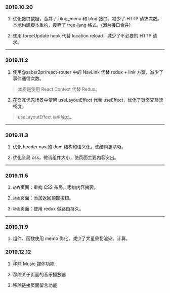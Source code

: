 ### 2019.10.20

1. 优化接口数据，合并了 blog_menu 和 blog 接口。减少了 HTTP 请求次数。
   本地构建脚本重构，废弃了 tree-lang 格式。(因为接口合并)

2. 使用 forceUpdate hook 代替 location reload，减少了不必要的 HTTP 请求。

---

### 2019.11.2

1. 使用@saber2pr/react-router 中的 NavLink 代替 redux + link 方案，减少了事件通信次数。

> 本质是使用 React Context 代替 Redux。

2. 在交互优先场景中使用 useLayoutEffect 代替 useEffect，优化了页面交互流畅度。

> useLayoutEffect `同步`触发。

---

### 2019.11.3

1. 优化 header nav 的 dom 结构和语义化，使结构更清晰。

2. 优化全局 css，微调组件大小，使页面主要内容突出。

---

### 2019.11.5

1. `动态`页面：重构 CSS 布局，添加内容摘要。

2. `动态`页面：添加返回顶部按钮。

3. `动态`页面：使用 redux 做路由持久。

---

### 2019.11.9

1. 组件、函数使用 memo 优化，减少了大量重复渲染、计算。

### 2019.12.12

1. 移除 Music 媒体功能

2. 移除关于页面的音乐播放器

3. 移除链接页面留言功能
